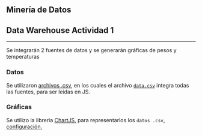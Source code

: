 ## Minería de Datos
## Data Warehouse Actividad 1
___
Se integrarán 2 fuentes de datos y se generarán gráficas de pesos y temperaturas

### Datos
Se utilizaron [archivos .csv](/assets/data), en los cuales el archivo [`data.csv`](/assets/data/data.csv) integra todas las fuentes, para ser leidas en JS.

### Gráficas
Se utilizo la libreria [ChartJS](https://www.chartjs.org/), para representarlos los `datos .csv`, [configuración.](/assets/js/line-chart.js)
